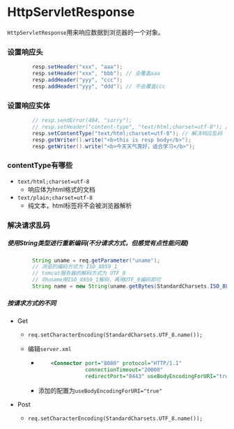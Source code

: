 # HttpServletResponse

`HttpServletResponse`用来响应数据到浏览器的一个对象。



### 设置响应头

```java
        resp.setHeader("xxx", "aaa");
        resp.setHeader("xxx", "bbb"); // 会覆盖aaa
        resp.addHeader("yyy", "ccc");
        resp.addHeader("yyy", "ddd"); // 不会覆盖ccc
```



### 设置响应实体

```java
        // resp.sendError(404, "sorry");
        // resp.setHeader("content-type", "text/html;charset=utf-8"); // 解决响应乱码
        resp.setContentType("text/html;charset=utf-8"); // 解决响应乱码
        resp.getWriter().write("<b>this is resp body</b>");
        resp.getWriter().write("<b>今天天气真好，适合学习</b>");
```



### contentType有哪些

- `text/html;charset=utf-8`
  - 响应体为html格式的文档
- `text/plain;charset=utf-8`
  - 纯文本，html标签将不会被浏览器解析





### 解决请求乱码

##### 使用String类型进行重新编码(不分请求方式，但感觉有点性能问题)

```java
        String uname = req.getParameter("uname");
        // 浏览的编码方式为 ISO_8859_1
        // tomcat服务器的解码方式为 UTF_8
        // 将uname用ISO_8859_1解码，再用UTF_8编码即可
        String name = new String(uname.getBytes(StandardCharsets.ISO_8859_1), StandardCharsets.UTF_8);
```

##### 按请求方式的不同

- Get

  - `req.setCharacterEncoding(StandardCharsets.UTF_8.name());`

  - 编辑`server.xml`

    - ```xml
          <Connector port="8080" protocol="HTTP/1.1"
                     connectionTimeout="20000"
                     redirectPort="8443" useBodyEncodingForURI="true"/>
      ```

    - 添加的配置为`useBodyEncodingForURI="true"`

- Post

  - `req.setCharacterEncoding(StandardCharsets.UTF_8.name());`



